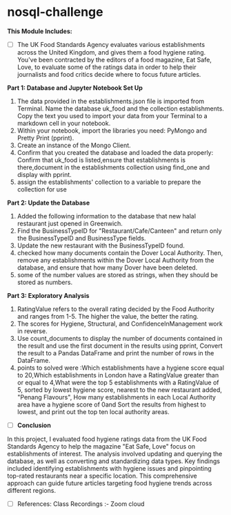 # nosql-challenge

**This Module Includes:**

* [ ] The UK Food Standards Agency evaluates various establishments across the United Kingdom, and gives them a food hygiene rating. You've been contracted by the editors of a food magazine, Eat Safe, Love, to evaluate some of the ratings data in order to help their journalists and food critics decide where to focus future articles.

**Part 1: Database and Jupyter Notebook Set Up**

1. The data provided in the establishments.json file is imported from  Terminal. Name the database uk_food and the collection establishments. Copy the text you used to import your data from your Terminal to a markdown cell in your notebook.
2. Within your notebook, import the libraries you need: PyMongo and Pretty Print (pprint).
3. Create an instance of the Mongo Client.
4. Confirm that you created the database and loaded the data properly: Confirm that uk_food is listed,ensure that establishments is there,document in the establishments collection using find_one and display with pprint.
5. assign the establishments' collection to a variable to prepare the collection for use

**Part 2: Update the Database**

1. Added the following information to the database that  new halal restaurant just opened in Greenwich.
2. Find the BusinessTypeID for "Restaurant/Cafe/Canteen" and return only the BusinessTypeID and BusinessType fields.
3. Update the new restaurant with the BusinessTypeID found.
4. checked how many documents contain the Dover Local Authority. Then, remove any establishments within the Dover Local Authority from the database, and ensure that how many Dover have been deleted.
5. some of the number values are stored as strings, when they should be stored as numbers.

**Part 3: Exploratory Analysis**

1. RatingValue refers to the overall rating decided by the Food Authority and ranges from 1-5. The higher the value, the better the rating.
2. The scores for Hygiene, Structural, and ConfidenceInManagement work in reverse.
3. Use count_documents to display the number of documents contained in the result and use  the first document in the results using pprint, Convert the result to a Pandas DataFrame and  print the number of rows in the DataFrame.
4. points to solved were :Which establishments have a hygiene score equal to 20,Which establishments in London have a RatingValue greater than or equal to 4,What were the top 5 establishments with a RatingValue of 5, sorted by lowest hygiene score, nearest to the new restaurant added, "Penang Flavours", How many establishments in each Local Authority area have a hygiene score of 0and  Sort the results from highest to lowest, and print out the top ten local authority areas.

* [ ] **Conclusion**

In this project, I evaluated food hygiene ratings data from the UK Food Standards Agency to help the magazine "Eat Safe, Love" focus on establishments of interest. The analysis involved updating and querying the database, as well as converting and standardizing data types. Key findings included identifying establishments with hygiene issues and pinpointing top-rated restaurants near a specific location. This comprehensive approach can guide future articles targeting food hygiene trends across different regions.

* [ ] References: Class Recordings :- Zoom cloud
